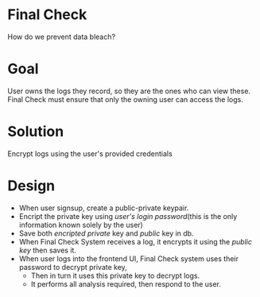 # Final Check

How do we prevent data bleach?

# Goal
User owns the logs they record, so they are the ones who can view these.
Final Check must ensure that only the owning user can access the logs.

# Solution
Encrypt logs using the user's provided credentials

# Design
* When user signsup, create a public-private keypair.
* Encript the private key using *user's login password*(this is the only information known solely by the user)
* Save both *encripted private* key and *public* key in db.
* When Final Check System receives a log, it encrypts it using the *public key* then saves it.
* When user logs into the frontend UI, Final Check system uses their password to decrypt private key,
  * Then in turn it uses this private key to decrypt logs.
  * It performs all analysis required, then respond to the user.
